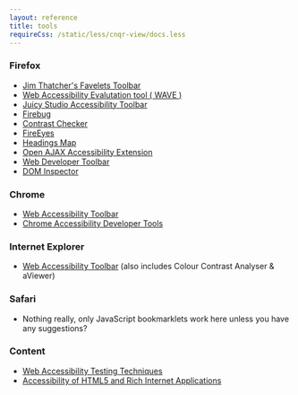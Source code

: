 ```yaml
---
layout: reference
title: tools
requireCss: /static/less/cnqr-view/docs.less
---
```


### Firefox ###

* <a href="http://jimthatcher.com/favelets/" target="_blank">Jim Thatcher's Favelets Toolbar</a>
* <a href="http://wave.webaim.org/toolbar/" target="_blank">Web Accessibility Evalutation tool ( WAVE )</a>
* <a href="https://addons.mozilla.org/en-us/firefox/addon/juicy-studio-accessibility-too/" target="_blank">Juicy Studio Accessibility Toolbar</a>
* <a href="http://getfirebug.com" target="_blank">Firebug</a>
* <a target="_blank" href="https://addons.mozilla.org/en-US/firefox/addon/wcag-contrast-checker/">Contrast Checker</a>
* <a href="http://www.deque.com/deque-fireeyes" target="_blank">FireEyes</a>
* <a href="https://addons.mozilla.org/En-us/firefox/addon/headingsmap/" target="_blank">Headings Map</a>
* <a href="https://addons.mozilla.org/en-us/firefox/addon/openajax-accessibility-exte/" target="_blank">Open AJAX Accessibility Extension</a>
* <a href="https://addons.mozilla.org/en-US/firefox/addon/web-developer/" target="_blank">Web Developer Toolbar</a>
* <a href="https://addons.mozilla.org/en-us/firefox/addon/dom-inspector-6622/" target="_blank">DOM Inspector</a>

### Chrome ###

* <a href="https://chrome.google.com/webstore/detail/web-developer/bfbameneiokkgbdmiekhjnmfkcnldhhm?hl=en-US" target="_blank">Web Accessibility Toolbar</a>
* <a href="https://chrome.google.com/webstore/detail/accessibility-developer-t/fpkknkljclfencbdbgkenhalefipecmb?hl=en" target="_blank">Chrome Accessibility Developer Tools</a>

### Internet Explorer ###

* <a href="http://www.paciellogroup.com/resources/wat" target="_blank">Web Accessibility Toolbar</a> (also includes Colour Contrast Analyser &amp; aViewer)

### Safari ###

* Nothing really, only JavaScript bookmarklets work here unless you have any suggestions?


### Content ###

* <a href="http://pauljadam.com/weba11ytesting/" target="_blank">Web Accessibility Testing Techniques</a>
* <a href="http://files.paciellogroup.com/training/CSUN2013/" target="_blank">Accessibility of HTML5 and Rich Internet Applications</a>
